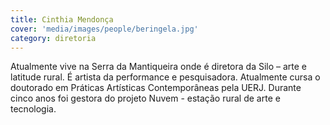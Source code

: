 ```yaml
---
title: Cinthia Mendonça
cover: 'media/images/people/beringela.jpg'
category: diretoria
---
```

Atualmente vive na Serra da Mantiqueira onde é diretora da Silo – arte e latitude rural. É artista da performance e pesquisadora. Atualmente cursa o doutorado em Práticas Artísticas Contemporâneas pela UERJ. Durante cinco anos foi gestora do projeto Nuvem - estação rural de arte e tecnologia.
